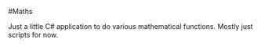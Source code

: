 #Maths

Just a little C# application to do various mathematical functions. Mostly just scripts for now.
